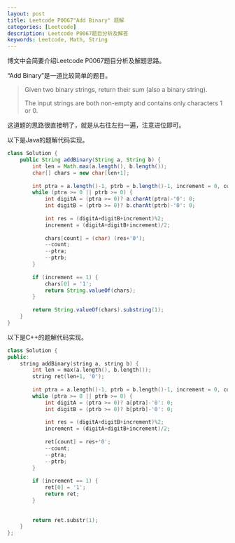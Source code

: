 ```yaml
---
layout: post
title: Leetcode P0067"Add Binary" 题解
categories: [Leetcode]
description: Leetcode P0067题目分析及解答
keywords: Leetcode, Math, String
---
```


博文中会简要介绍Leetcode P0067题目分析及解题思路。

“Add Binary”是一道比较简单的题目。

> Given two binary strings, return their sum (also a binary string).
> 
> The input strings are both non-empty and contains only characters 1 or 0.

这道题的思路很直接明了，就是从右往左扫一遍，注意进位即可。

以下是Java的题解代码实现。
```java
class Solution {
    public String addBinary(String a, String b) {
        int len = Math.max(a.length(), b.length());
        char[] chars = new char[len+1];
        
        int ptra = a.length()-1, ptrb = b.length()-1, increment = 0, count = len;
        while (ptra >= 0 || ptrb >= 0) {
            int digitA = (ptra >= 0)? a.charAt(ptra)-'0': 0;
            int digitB = (ptrb >= 0)? b.charAt(ptrb)-'0': 0;
            
            int res = (digitA+digitB+increment)%2;
            increment = (digitA+digitB+increment)/2;
            
            chars[count] = (char) (res+'0');
            --count;
            --ptra;
            --ptrb;
        }
        
        if (increment == 1) {          
            chars[0] = '1';
            return String.valueOf(chars);
        }
        
        return String.valueOf(chars).substring(1);
    }
}
```

以下是C++的题解代码实现。
```cpp
class Solution {
public:
    string addBinary(string a, string b) {
        int len = max(a.length(), b.length());
        string ret(len+1, '0');
        
        int ptra = a.length()-1, ptrb = b.length()-1, increment = 0, count = len;
        while (ptra >= 0 || ptrb >= 0) {
            int digitA = (ptra >= 0)? a[ptra]-'0': 0;
            int digitB = (ptrb >= 0)? b[ptrb]-'0': 0;
            
            int res = (digitA+digitB+increment)%2;
            increment = (digitA+digitB+increment)/2;
            
            ret[count] = res+'0';
            --count;
            --ptra;
            --ptrb;
        }
        
        if (increment == 1) {          
            ret[0] = '1';
            return ret;
        }
        
        
        return ret.substr(1);
    }
};
```